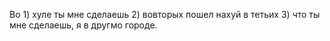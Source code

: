 Во 1) хуле ты мне сделаешь 2) вовторых пошел нахуй в тетьих 3) что ты мне сделаешь, я в другмо городе.
